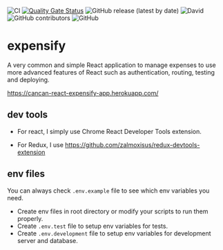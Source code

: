 ![CI](https://github.com/canyener/expensify/workflows/CI/badge.svg?branch=master)
[![Quality Gate Status](https://sonarcloud.io/api/project_badges/measure?project=canyener_expensify&metric=alert_status)](https://sonarcloud.io/dashboard?id=canyener_expensify)
![GitHub release (latest by date)](https://img.shields.io/github/v/release/canyener/expensify?label=latest-release)
![David](https://img.shields.io/david/canyener/expensify)
![GitHub contributors](https://img.shields.io/github/contributors/canyener/expensify)
![GitHub](https://img.shields.io/github/license/canyener/expensify)

# expensify
A very common and simple React application to manage expenses to use more advanced features of React such as authentication, routing, testing and deploying.

https://cancan-react-expensify-app.herokuapp.com/

## dev tools

- For react, I simply use Chrome React Developer Tools extension.

- For Redux, I use https://github.com/zalmoxisus/redux-devtools-extension

## env files

You can always check `.env.example` file to see which env variables you need.
- Create env files in root directory or modify your scripts to run them properly.
- Create `.env.test` file to setup env variables for tests.
- Create `.env.development` file to setup env variables for development server and database.
